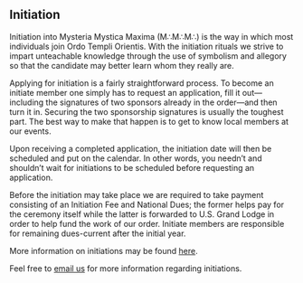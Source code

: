 <h2>Initiation</h2>
<p>Initiation into Mysteria Mystica Maxima <span>(M&there4;M&there4;M&there4;)</span> is the way in which most individuals join Ordo Templi Orientis. With the initiation rituals we strive to impart unteachable knowledge through the use of symbolism and allegory so that the candidate may better learn whom they really are.</p>
<p>Applying for initiation is a fairly straightforward process.  To become an initiate member one simply has to request an application, fill it out&mdash;including the signatures of two sponsors already in the order&mdash;and then turn it in. Securing the two sponsorship signatures is usually the toughest part.  The best way to make that happen is to get to know local members at our events.</p>
<p>Upon receiving a completed application, the initiation date will then be scheduled and put on the calendar.  In other words, you needn’t and shouldn’t wait for initiations to be scheduled before requesting an application.</p>
<p>Before the initiation may take place we are required to take payment consisting of an Initiation Fee and National Dues; the former helps pay for the ceremony itself while the latter is forwarded to U.S. Grand Lodge in order to help fund the work of our order. Initiate members are responsible for remaining dues-current after the initial year.</p>
<p>More information on initiations may be found <a href="http://oto-usa.org/oto/initiation/" target="_blank">here</a>.</p>
<p>Feel free to <a href="mailto:initiations@cruxansata-oto.org">email us</a> for more information regarding initiations.</p><br><br><br>
